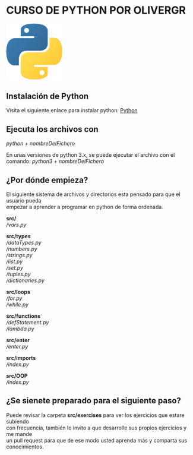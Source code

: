 # CURSO DE PYTHON POR OLIVERGR

<img style="width:30%;" src="./img/python.svg" alt="">

## Instalación de Python
Visita el siguiente enlace para instalar python:
[Python](https://www.python.org/downloads/)  

## Ejecuta los archivos con   
*python + nombreDelFichero*

En unas versiones de python 3.x, se puede ejecutar 
el archivo con el comando:
*python3 + nombreDelFichero*

## ¿Por dónde empieza?  
El siguiente sistema de archivos y directorios esta 
pensado para que el usuario pueda  
empezar a aprender a programar en python de forma ordenada.  

**src/**  
*/vars.py*  

**src/types**  
*/dataTypes.py*  
*/numbers.py*  
*/strings.py*  
*/list.py*  
*/set.py*  
*/tuples.py*  
*/dictionaries.py*  

**src/loops**  
*/for.py*  
*/while.py*  

**src/functions**  
*/defStatement.py*  
*/lambda.py*  

**src/enter**  
*/enter.py*  

**src/imports**  
*/index.py*  

**src/OOP**  
*/index.py*


## ¿Se sienete preparado para el siguiente paso?  
Puede revisar la carpeta **src/exercises** para ver los ejercicios que estare subiendo  
con frecuencia, también lo invito a que desarrolle sus propios ejercicios y me mande  
un pull request para que de ese modo usted aprenda más y comparta sus conocimientos.

